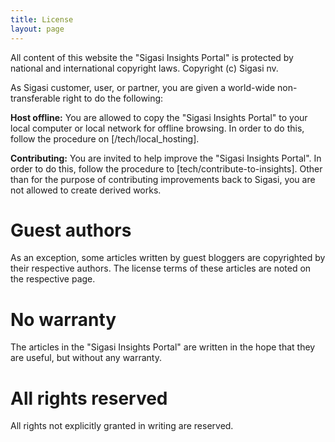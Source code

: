 ```yaml
---
title: License
layout: page 
---
```


All content of this website the "Sigasi Insights Portal" is protected by national and international copyright laws.
Copyright (c) Sigasi nv.

As Sigasi customer, user, or partner, you are given a world-wide non-transferable right to do the following:

**Host offline:** You are allowed to copy the "Sigasi Insights Portal" to your local computer or local network for offline browsing. In order to do this, follow the procedure on [/tech/local_hosting].

**Contributing:** You are invited to help improve the "Sigasi Insights Portal". In order to do this, follow the procedure to [tech/contribute-to-insights]. Other than for the purpose of contributing improvements back to Sigasi, you are not allowed to create derived works.

# Guest authors

As an exception, some articles written by guest bloggers are copyrighted by their respective authors.
The license terms of these articles are noted on the respective page.

# No warranty

The articles in the "Sigasi Insights Portal" are written in the hope that they are useful, but without any warranty.

# All rights reserved

All rights not explicitly granted in writing are reserved.
